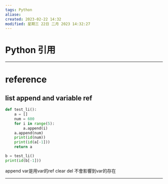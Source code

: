 ```yaml
---
tags: Python 
aliase: 
created: 2023-02-22 14:32
modified: 星期三 22日 二月 2023 14:32:27
---
```


# Python 引用
***
# reference
## list append and variable ref
```python
def test_li():
    a = []
    num = 600
    for i in range(5):
        a.append(i)
    a.append(num)
    print(id(num))
    print(id(a[-1]))
    return a

b = test_li()
print(id(b[-1]))
```

append var是用var的ref
clear del 不會影響到var的存在
***
